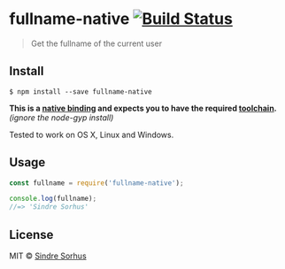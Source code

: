 # fullname-native [![Build Status](https://travis-ci.org/sindresorhus/fullname-native.svg?branch=master)](https://travis-ci.org/sindresorhus/fullname-native)

> Get the fullname of the current user


## Install

```
$ npm install --save fullname-native
```

**This is a [native binding](http://nodejs.org/api/addons.html) and expects you to have the required [toolchain](https://github.com/nodejs/node-gyp#installation).** *(ignore the node-gyp install)*

Tested to work on OS X, Linux and Windows.


## Usage

```js
const fullname = require('fullname-native');

console.log(fullname);
//=> 'Sindre Sorhus'
```


## License

MIT © [Sindre Sorhus](http://sindresorhus.com)
